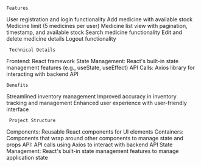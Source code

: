     Features
 User registration and login functionality
 Add medicine with available stock
 Medicine limit (5 medicines per user)
 Medicine list view with pagination, timestamp, and available stock
 Search medicine functionality
 Edit and delete medicine details
 Logout functionality

     Technical Details
 Frontend: React framework
 State Management: React's built-in state management features (e.g., useState, useEffect)
 API Calls: Axios library for interacting with backend API

    Benefits
 Streamlined inventory management
 Improved accuracy in inventory tracking and management
 Enhanced user experience with user-friendly interface

     Project Structure
 Components: Reusable React components for UI elements
 Containers: Components that wrap around other components to manage state and props
 API: API calls using Axios to interact with backend API
 State Management: React's built-in state management features to manage application state
